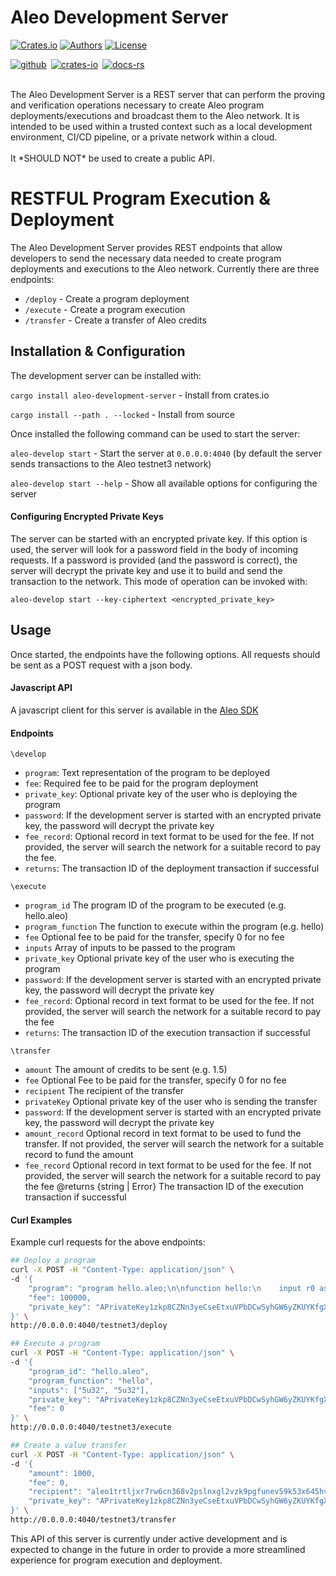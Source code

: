 # Aleo Development Server

[![Crates.io](https://img.shields.io/crates/v/aleo-development-server.svg?color=neon)](https://crates.io/crates/aleo-development-server)
[![Authors](https://img.shields.io/badge/authors-Aleo-orange.svg)](https://aleo.org)
[![License](https://img.shields.io/badge/License-GPLv3-blue.svg)](./LICENSE.md)

[![github]](https://github.com/AleoHQ/sdk)&ensp;[![crates-io]](https://crates.io/crates/aleo-development-server)&ensp;[![docs-rs]](https://docs.rs/aleo-development-server/latest/aleo_development_server/)

[github]: https://img.shields.io/badge/github-8da0cb?style=for-the-badge&labelColor=555555&logo=github
[crates-io]: https://img.shields.io/badge/crates.io-fc8d62?style=for-the-badge&labelColor=555555&logo=rust
[docs-rs]: https://img.shields.io/badge/docs.rs-66c2a5?style=for-the-badge&labelColor=555555&logo=docs.rs

<br/>
The Aleo Development Server is a REST server that can perform the proving and verification
operations necessary to create Aleo program deployments/executions and broadcast them to the
Aleo network. It is intended to be used within a trusted context such as a local development
environment, CI/CD pipeline, or a private network within a cloud.
<br/>
<br/>
It *SHOULD NOT* be used to create a public API.

# RESTFUL Program Execution & Deployment

The Aleo Development Server provides REST endpoints that allow developers to send the necessary
data needed to create program deployments and executions to the Aleo network. Currently there
are three endpoints:
- `/deploy` - Create a program deployment
- `/execute` - Create a program execution
- `/transfer` - Create a transfer of Aleo credits

## Installation & Configuration
The development server can be installed with:

`cargo install aleo-development-server` - Install from crates.io

`cargo install --path . --locked` - Install from source

Once installed the following command can be used to start the server:

`aleo-develop start` - Start the server at `0.0.0.0:4040` (by default the server sends transactions to the Aleo testnet3 network)

`aleo-develop start --help` - Show all available options for configuring the server

#### Configuring Encrypted Private Keys
The server can be started with an encrypted private key. If this option is used, the server
will look for a password field in the body of incoming requests. If a password is provided
(and the password is correct), the server will decrypt the private key and use it to build
and send the transaction to the network. This mode of operation can be invoked with:

`aleo-develop start --key-ciphertext <encrypted_private_key>`

## Usage
Once started, the endpoints have the following options. All requests should be sent as a POST request with a json body.

#### Javascript API
A javascript client for this server is available in the [Aleo SDK](https://www.npmjs.com/package/@aleohq/sdk)

#### Endpoints
`\develop`
* `program`: Text representation of the program to be deployed
* `fee`: Required fee to be paid for the program deployment
* `private_key`: Optional private key of the user who is deploying the program
* `password`: If the development server is started with an encrypted private key, the password will decrypt the private key
* `fee_record`: Optional record in text format to be used for the fee. If not provided, the server will search the network for a suitable record to pay the fee.
* `returns`: The transaction ID of the deployment transaction if successful

`\execute`
* `program_id` The program ID of the program to be executed (e.g. hello.aleo)
* `program_function` The function to execute within the program (e.g. hello)
* `fee` Optional fee to be paid for the transfer, specify 0 for no fee
* `inputs` Array of inputs to be passed to the program
* `private_key` Optional private key of the user who is executing the program
* `password`: If the development server is started with an encrypted private key, the password will decrypt the private key
* `fee_record`: Optional record in text format to be used for the fee. If not provided, the server will search the network for a suitable record to pay the fee
* `returns`: The transaction ID of the execution transaction if successful

`\transfer`
* `amount` The amount of credits to be sent (e.g. 1.5)
* `fee` Optional Fee to be paid for the transfer, specify 0 for no fee
* `recipient` The recipient of the transfer
* `privateKey` Optional private key of the user who is sending the transfer
* `password`: If the development server is started with an encrypted private key, the password will decrypt the private key
* `amount_record` Optional record in text format to be used to fund the transfer. If not provided, the server will search the network for a suitable record to fund the amount
* `fee_record` Optional record in text format to be used for the fee. If not provided, the server will search the network for a suitable record to pay the fee
@returns {string | Error} The transaction ID of the execution transaction if successful

#### Curl Examples
Example curl requests for the above endpoints:
```bash
## Deploy a program
curl -X POST -H "Content-Type: application/json" \
-d '{
    "program": "program hello.aleo;\n\nfunction hello:\n    input r0 as u32.public;\n    input r1 as u32.private;\n    add r0 r1 into r2;\n    output r2 as u32.private;\n",
    "fee": 100000,
    "private_key": "APrivateKey1zkp8CZNn3yeCseEtxuVPbDCwSyhGW6yZKUYKfgXmcpoGPWH"
}' \
http://0.0.0.0:4040/testnet3/deploy

## Execute a program
curl -X POST -H "Content-Type: application/json" \
-d '{
    "program_id": "hello.aleo",
    "program_function": "hello",
    "inputs": ["5u32", "5u32"],
    "private_key": "APrivateKey1zkp8CZNn3yeCseEtxuVPbDCwSyhGW6yZKUYKfgXmcpoGPWH",
    "fee": 0
}' \
http://0.0.0.0:4040/testnet3/execute

## Create a value transfer
curl -X POST -H "Content-Type: application/json" \
-d '{
    "amount": 1000,
    "fee": 0,
    "recipient": "aleo1trtljxr7rw6cn368v2pslnxgl2vzk9pgfunev59k53x645hvrygs5v4f2e",
    "private_key": "APrivateKey1zkp8CZNn3yeCseEtxuVPbDCwSyhGW6yZKUYKfgXmcpoGPWH"
}' \
http://0.0.0.0:4040/testnet3/transfer
```

This API of this server is currently under active development and is expected to change in the
future in order to provide a more streamlined experience for program execution and deployment.

